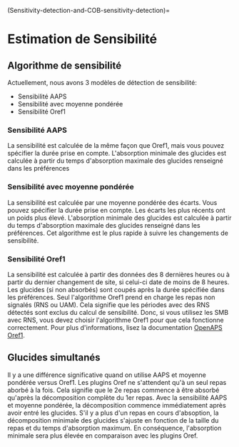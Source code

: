 (Sensitivity-detection-and-COB-sensitivity-detection)=
# Estimation de Sensibilité

## Algorithme de sensibilité
Actuellement, nous avons 3 modèles de détection de sensibilité:

* Sensibilité AAPS
* Sensibilité avec moyenne pondérée
* Sensibilité Oref1

### Sensibilité AAPS
La sensibilité est calculée de la même façon que Oref1, mais vous pouvez spécifier la durée prise en compte. L'absorption minimale des glucides est calculée à partir du temps d'absorption maximale des glucides renseigné dans les préférences

### Sensibilité avec moyenne pondérée
La sensibilité est calculée par une moyenne pondérée des écarts. Vous pouvez spécifier la durée prise en compte. Les écarts les plus récents ont un poids plus élevé. L'absorption minimale des glucides est calculée à partir du temps d'absorption maximale des glucides renseigné dans les préférences. Cet algorithme est le plus rapide à suivre les changements de sensibilité.

### Sensibilité Oref1
La sensibilité est calculée à partir des données des 8 dernières heures ou à partir du dernier changement de site, si celui-ci date de moins de 8 heures. Les glucides (si non absorbés) sont coupés après la durée spécifiée dans les préférences. Seul l'algorithme Oref1 prend en charge les repas non signalés (RNS ou UAM). Cela signifie que les périodes avec des RNS détectés sont exclus du calcul de sensibilité. Donc, si vous utilisez les SMB avec RNS, vous devez choisir l'algorithme Oref1 pour que cela fonctionne correctement. Pour plus d'informations, lisez la documentation [OpenAPS Oref1](https://openaps.readthedocs.io/en/latest/docs/Customize-Iterate/oref1.html).

## Glucides simultanés
Il y a une différence significative quand on utilise AAPS et moyenne pondérée versus Oref1. Les plugins Oref ne s'attendent qu'à un seul repas aborbé à la fois. Cela signifie que le 2e repas commence à être absorbé qu'après la décomposition complète du 1er repas. Avec la sensibilité AAPS et moyenne pondérée, la décomposition commence immédiatement après avoir entré les glucides. S'il y a plus d'un repas en cours d'absoption, la décomposition minimale des glucides s'ajuste en fonction de la taille du repas et du temps d'absorption maximum. En conséquence, l'absorption minimale sera plus élevée en comparaison avec les plugins Oref.
